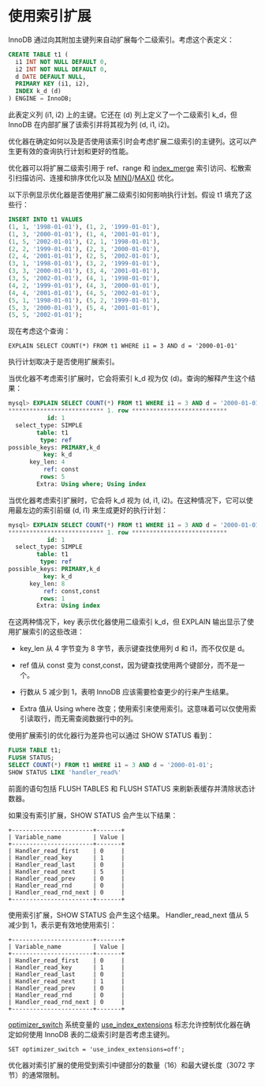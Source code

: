# 使用索引扩展

InnoDB 通过向其附加主键列来自动扩展每个二级索引。考虑这个表定义：

```sql
CREATE TABLE t1 (
  i1 INT NOT NULL DEFAULT 0,
  i2 INT NOT NULL DEFAULT 0,
  d DATE DEFAULT NULL,
  PRIMARY KEY (i1, i2),
  INDEX k_d (d)
) ENGINE = InnoDB;
```

此表定义列 (i1, i2) 上的主键。它还在 (d) 列上定义了一个二级索引 k_d，但 InnoDB 在内部扩展了该索引并将其视为列 (d, i1, i2)。

优化器在确定如何以及是否使用该索引时会考虑扩展二级索引的主键列。这可以产生更有效的查询执行计划和更好的性能。

优化器可以将扩展二级索引用于 ref、range 和 [index_merge](https://dev.mysql.com/doc/refman/8.0/en/switchable-optimizations.html#optflag_index-merge) 索引访问、松散索引扫描访问、连接和排序优化以及 [MIN()](https://dev.mysql.com/doc/refman/8.0/en/aggregate-functions.html#function_min)/[MAX()](https://dev.mysql.com/doc/refman/8.0/en/aggregate-functions.html#function_max) 优化。

以下示例显示优化器是否使用扩展二级索引如何影响执行计划。假设 t1 填充了这些行：

```sql
INSERT INTO t1 VALUES
(1, 1, '1998-01-01'), (1, 2, '1999-01-01'),
(1, 3, '2000-01-01'), (1, 4, '2001-01-01'),
(1, 5, '2002-01-01'), (2, 1, '1998-01-01'),
(2, 2, '1999-01-01'), (2, 3, '2000-01-01'),
(2, 4, '2001-01-01'), (2, 5, '2002-01-01'),
(3, 1, '1998-01-01'), (3, 2, '1999-01-01'),
(3, 3, '2000-01-01'), (3, 4, '2001-01-01'),
(3, 5, '2002-01-01'), (4, 1, '1998-01-01'),
(4, 2, '1999-01-01'), (4, 3, '2000-01-01'),
(4, 4, '2001-01-01'), (4, 5, '2002-01-01'),
(5, 1, '1998-01-01'), (5, 2, '1999-01-01'),
(5, 3, '2000-01-01'), (5, 4, '2001-01-01'),
(5, 5, '2002-01-01');
```

现在考虑这个查询：

`EXPLAIN SELECT COUNT(*) FROM t1 WHERE i1 = 3 AND d = '2000-01-01'`

执行计划取决于是否使用扩展索引。

当优化器不考虑索引扩展时，它会将索引 k_d 视为仅 (d)。查询的解释产生这个结果：

```sql
mysql> EXPLAIN SELECT COUNT(*) FROM t1 WHERE i1 = 3 AND d = '2000-01-01'\G
*************************** 1. row ***************************
           id: 1
  select_type: SIMPLE
        table: t1
         type: ref
possible_keys: PRIMARY,k_d
          key: k_d
      key_len: 4
          ref: const
         rows: 5
        Extra: Using where; Using index
```

当优化器考虑索引扩展时，它会将 k_d 视为 (d, i1, i2)。在这种情况下，它可以使用最左边的索引前缀 (d, i1) 来生成更好的执行计划：

```sql
mysql> EXPLAIN SELECT COUNT(*) FROM t1 WHERE i1 = 3 AND d = '2000-01-01'\G
*************************** 1. row ***************************
           id: 1
  select_type: SIMPLE
        table: t1
         type: ref
possible_keys: PRIMARY,k_d
          key: k_d
      key_len: 8
          ref: const,const
         rows: 1
        Extra: Using index
```

在这两种情况下，key 表示优化器使用二级索引 k_d，但 EXPLAIN 输出显示了使用扩展索引的这些改进：

- key_len 从 4 字节变为 8 字节，表示键查找使用列 d 和 i1，而不仅仅是 d。

- ref 值从 const 变为 const,const，因为键查找使用两个键部分，而不是一个。

- 行数从 5 减少到 1，表明 InnoDB 应该需要检查更少的行来产生结果。

- Extra 值从 Using where 改变；使用索引来使用索引。这意味着可以仅使用索引读取行，而无需查阅数据行中的列。

使用扩展索引的优化器行为差异也可以通过 SHOW STATUS 看到：

```sql
FLUSH TABLE t1;
FLUSH STATUS;
SELECT COUNT(*) FROM t1 WHERE i1 = 3 AND d = '2000-01-01';
SHOW STATUS LIKE 'handler_read%'
```

前面的语句包括 FLUSH TABLES 和 FLUSH STATUS 来刷新表缓存并清除状态计数器。

如果没有索引扩展，SHOW STATUS 会产生以下结果：

```log
+-----------------------+-------+
| Variable_name         | Value |
+-----------------------+-------+
| Handler_read_first    | 0     |
| Handler_read_key      | 1     |
| Handler_read_last     | 0     |
| Handler_read_next     | 5     |
| Handler_read_prev     | 0     |
| Handler_read_rnd      | 0     |
| Handler_read_rnd_next | 0     |
+-----------------------+-------+
```

使用索引扩展，SHOW STATUS 会产生这个结果。 Handler_read_next 值从 5 减少到 1，表示更有效地使用索引：

```log
+-----------------------+-------+
| Variable_name         | Value |
+-----------------------+-------+
| Handler_read_first    | 0     |
| Handler_read_key      | 1     |
| Handler_read_last     | 0     |
| Handler_read_next     | 1     |
| Handler_read_prev     | 0     |
| Handler_read_rnd      | 0     |
| Handler_read_rnd_next | 0     |
+-----------------------+-------+
```

[optimizer_switch](https://dev.mysql.com/doc/refman/8.0/en/server-system-variables.html#sysvar_optimizer_switch) 系统变量的 [use_index_extensions](https://dev.mysql.com/doc/refman/8.0/en/switchable-optimizations.html#optflag_use-index-extensions) 标志允许控制优化器在确定如何使用 InnoDB 表的二级索引时是否考虑主键列。

`SET optimizer_switch = 'use_index_extensions=off';`

优化器对索引扩展的使用受到索引中键部分的数量（16）和最大键长度（3072 字节）的通常限制。
